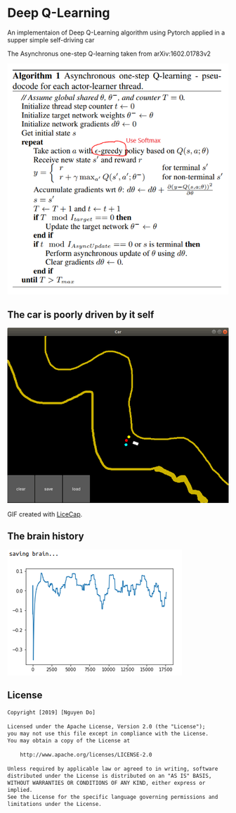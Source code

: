 # Deep Q-Learning
An implementaion of Deep Q-Learning algorithm using Pytorch applied in a supper simple self-driving car

The Asynchronus one-step Q-learning taken from arXiv:1602.01783v2

<img src='https://github.com/donguyenvt/DeepQLearning/blob/master/One-step_Q-learning_Algorithm.png' title='Obj' width='' alt='Obj' />

## The car is poorly driven by it self

<img src='https://github.com/donguyenvt/DeepQLearning/blob/master/DeepQLearning.gif' title='The car is poorly driven by it self' width='' alt='The car is poorly driven by it self' />

GIF created with [LiceCap](http://www.cockos.com/licecap/).

## The brain history

<img src='https://github.com/donguyenvt/DeepQLearning/blob/master/BrainHistory.PNG' title='Obj' width='' alt='Obj' />

## License

    Copyright [2019] [Nguyen Do]

    Licensed under the Apache License, Version 2.0 (the "License");
    you may not use this file except in compliance with the License.
    You may obtain a copy of the License at

        http://www.apache.org/licenses/LICENSE-2.0

    Unless required by applicable law or agreed to in writing, software
    distributed under the License is distributed on an "AS IS" BASIS,
    WITHOUT WARRANTIES OR CONDITIONS OF ANY KIND, either express or implied.
    See the License for the specific language governing permissions and
    limitations under the License.
